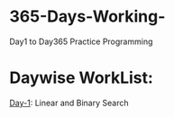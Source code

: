 # 365-Days-Working-

Day1 to Day365 Practice Programming


# Daywise WorkList:<br/>

[Day-1](https://github.com/striver005/365-Days-Working-In-Python/tree/main/Day-1): Linear and Binary Search <br/>

